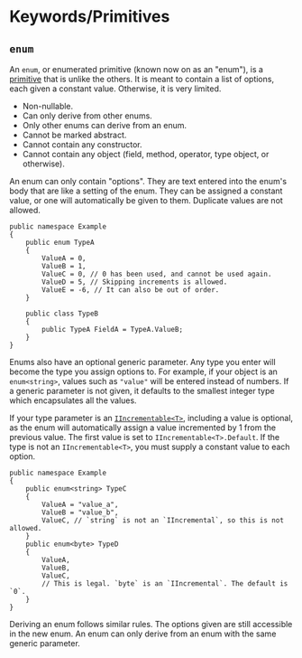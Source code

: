 # Keywords/Primitives
## `enum`

An `enum`, or enumerated primitive (known now on as an "enum"), is a [primitive](Primitives.md) that is unlike the others. It is meant to contain a list of options, each given a constant value. Otherwise, it is very limited.
- Non-nullable.
- Can only derive from other enums.
- Only other enums can derive from an enum.
- Cannot be marked abstract.
- Cannot contain any constructor.
- Cannot contain any object (field, method, operator, type object, or otherwise).

An enum can only contain "options". They are text entered into the enum's body that are like a setting of the enum. They can be assigned a constant value, or one will automatically be given to them. Duplicate values are not allowed.

```
public namespace Example
{
    public enum TypeA
    {
        ValueA = 0,
        ValueB = 1,
        ValueC = 0, // 0 has been used, and cannot be used again.
        ValueD = 5, // Skipping increments is allowed.
        ValueE = -6, // It can also be out of order.
    }

    public class TypeB
    {
        public TypeA FieldA = TypeA.ValueB;
    }
}
```

Enums also have an optional generic parameter. Any type you enter will become the type you assign options to. For example, if your object is an `enum<string>`, values such as `"value"` will be entered instead of numbers. If a generic parameter is not given, it defaults to the smallest integer type which encapsulates all the values.

If your type parameter is an [`IIncrementable<T>`](../../../Libraries/System/IIncremental.ns), including a value is optional, as the enum will automatically assign a value incremented by 1 from the previous value. The first value is set to `IIncrementable<T>.Default`. If the type is not an `IIncrementable<T>`, you must supply a constant value to each option.

```nsharp
public namespace Example
{
    public enum<string> TypeC
    {
        ValueA = "value_a",
        ValueB = "value_b",
        ValueC, // `string` is not an `IIncremental`, so this is not allowed.
    }
    public enum<byte> TypeD
    {
        ValueA,
        ValueB,
        ValueC,
        // This is legal. `byte` is an `IIncremental`. The default is `0`.
    }
}
```

Deriving an enum follows similar rules. The options given are still accessible in the new enum. An enum can only derive from an enum with the same generic parameter.
